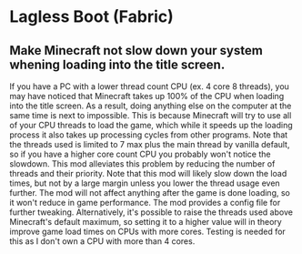 # Lagless Boot (Fabric)
## Make Minecraft not slow down your system whening loading into the title screen.

If you have a PC with a lower thread count CPU (ex. 4 core 8 threads), you may have noticed that Minecraft takes up 100% of the CPU when loading into the title screen. As a result, doing anything else on the computer at the same time is next to impossible.
This is because Minecraft will try to use all of your CPU threads to load the game, which while it speeds up the loading process it also takes up processing cycles from other programs. Note that the threads used is limited to 7 max plus the main thread by vanilla default, so if you have a higher core count CPU you probably won't notice the slowdown.
This mod alleviates this problem by reducing the number of threads and their priority. Note that this mod will likely slow down the load times, but not by a large margin unless you lower the thread usage even further. The mod will not affect anything after the game is done loading, so it won't reduce in game performance. The mod provides a config file for further tweaking.
Alternatively, it's possible to raise the threads used above Minecraft's default maximum, so setting it to a higher value will in theory improve game load times on CPUs with more cores. Testing is needed for this as I don't own a CPU with more than 4 cores.

